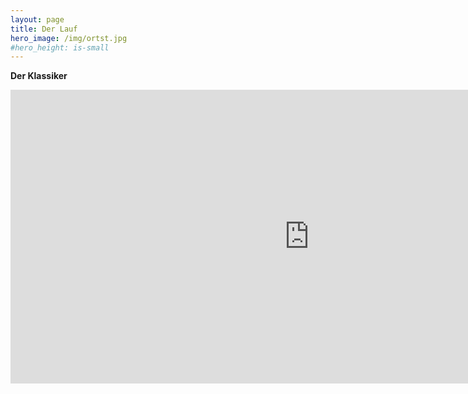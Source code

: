 ```yaml
---
layout: page
title: Der Lauf
hero_image: /img/ortst.jpg
#hero_height: is-small
---
```


<b> Der Klassiker</b>

<iframe src='https://map.geo.admin.ch/embed.html?lang=de&topic=ech&bgLayer=ch.swisstopo.pixelkarte-farbe&layers=ch.swisstopo.zeitreihen,ch.bfs.gebaeude_wohnungs_register,ch.bav.haltestellen-oev,ch.swisstopo.swisstlm3d-wanderwege,KML%7C%7Chttps:%2F%2Fpublic.geo.admin.ch%2FqYv2BFu-QGWrpea1DedfdQ&layers_visibility=false,false,false,false,true&layers_timestamp=18641231,,,,&layers_opacity=1,1,1,0.8,1&E=2718343.29&N=1199287.96&zoom=7.5' width='955' height='470' frameborder='0' style='border:0'></iframe>
